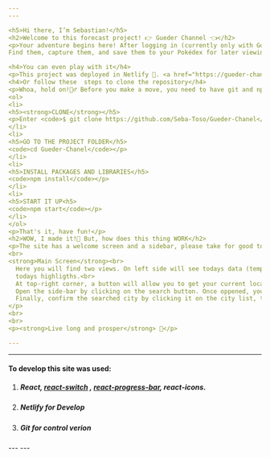 ```yaml
---
---

<h5>Hi there, I’m Sebastian!</h5>
<h2>Welcome to this forecast project! 👉 Gueder Channel 👈</h2>
<p>Your adventure begins here! After logging in (currently only with Google) you can enter the world of Pokémon!
Find them, capture them, and save them to your Pokédex for later viewing.</p>

<h4>You can even play with it</h4>
<p>This project was deployed in Netlify 🙌. <a href="https://gueder-channel.netlify.app/" title="https://gueder-channel.netlify.app/">Here</a></p>
<h4>Or follow these  steps to clone the repository</h4>
<p>Whoa, hold on!👮‍♂️ Before you make a move, you need to have git and npm installed on your PC.
<ol>
<li>
<h5><strong>CLONE</strong></h5>
<p>Enter <code>$ git clone https://github.com/Seba-Toso/Gueder-Chanel</code> in your <code>command shell </code>and then press ENTER.</p>
</li>
<li>
<h5>GO TO THE PROJECT FOLDER</h5>
<code>cd Gueder-Chanel</code></p>
</li>
<li>
<h5>INSTALL PACKAGES AND LIBRARIES</h5>
<code>npm install</code></p>
</li>
<li>
<h5>START IT UP<h5>
<code>npm start</code></p>
</li>
</ol>
<p>That's it, have fun!</p>
<h2>WOW, I made it!🤯 But, how does this thing WORK</h2>
<p>The site has a welcome screen and a sidebar, please take for good to read all displayed data about global warming and climate change. <br>
<br>
<strong>Main Screen</strong><br>
  Here you will find two views. On left side will see todays data (temperature, weather state, and location) and on the right side will be the week forecast and
  todays highligths.<br>
  At top-right corner, a button will allow you to get your current location and will show forecast. <br>
  Open the side-bar by clicking on the search button. Once oppened, you can search for cities using the input field.
  Finally, confirm the searched city by clicking it on the city list, the forecast will be fetched and data will be shown.
</p>
<br>
<br>
<p><strong>Live long and prosper</strong> 🖖</p>

---
```

---

<h4>To develop this site was used:</h4>
<ol>
  <li>
    <h5>React, <a href="https://www.npmjs.com/package/react-switch" title="https://www.npmjs.com/package/react-switch">react-switch</a> , <a href="https://www.npmjs.com/package/@ramonak/react-progress-bar" title="https://www.npmjs.com/package/@ramonak/react-progress-barh">react-progress-bar</a>, react-icons.
    </h5>
  </li>
  <li>
    <h5>Netlify for Develop</h5>
  </li>
   <li>
    <h5>Git for control verion</h5>
  </li>
</ol>
---
---
